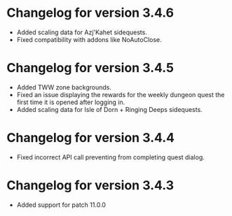 # Changelog for version 3.4.6

- Added scaling data for Azj'Kahet sidequests.
- Fixed compatibility with addons like NoAutoClose.

# Changelog for version 3.4.5

- Added TWW zone backgrounds.
- Fixed an issue displaying the rewards for the weekly dungeon quest the first time it is opened after logging in.
- Added scaling data for Isle of Dorn + Ringing Deeps sidequests.

# Changelog for version 3.4.4

- Fixed incorrect API call preventing from completing quest dialog.

# Changelog for version 3.4.3

- Added support for patch 11.0.0